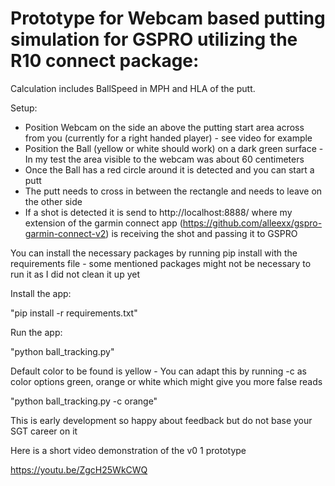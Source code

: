 # Prototype for Webcam based putting simulation for GSPRO utilizing the R10 connect package:

Calculation includes BallSpeed in MPH and HLA of the putt. 

Setup:

- Position Webcam on the side an above the putting start area across from you (currently for a right handed player) - see video for example
- Position the Ball (yellow or white should work) on a dark green surface - In my test the area visible to the webcam was about 60 centimeters
- Once the Ball has a red circle around it is detected and you can start a putt
- The putt needs to cross in between the rectangle and needs to leave on the other side
- If a shot is detected it is send to http://localhost:8888/ where my extension of the garmin connect app (https://github.com/alleexx/gspro-garmin-connect-v2) is receiving the shot and passing it to GSPRO

You can install the necessary packages by running pip install with the requirements file - some mentioned packages might not be necessary to run it as I did not clean it up yet

Install the app:

"pip install -r requirements.txt"

Run the app:

"python ball_tracking.py"

Default color to be found is yellow - You can adapt this by running -c as color options green, orange or white which might give you more false reads

"python ball_tracking.py -c orange"

This is early development so happy about feedback but do not base your SGT career on it

Here is a short video demonstration of the v0 1 prototype

https://youtu.be/ZgcH25WkCWQ